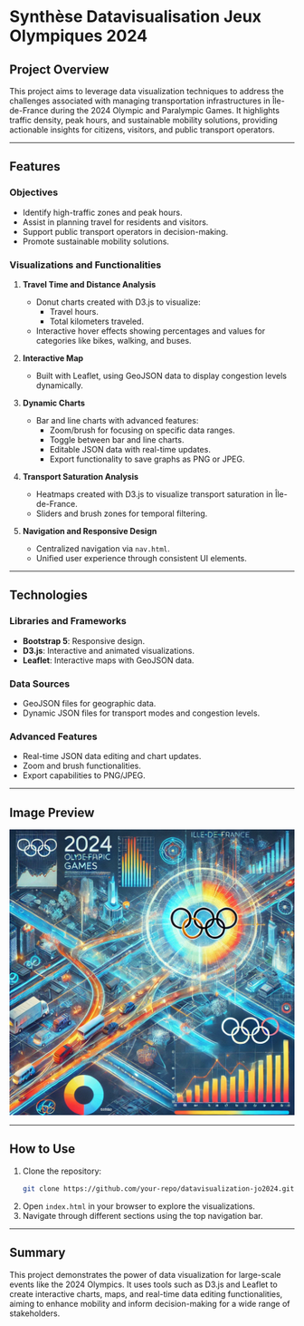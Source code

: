 # Synthèse Datavisualisation Jeux Olympiques 2024

## Project Overview

This project aims to leverage data visualization techniques to address the challenges associated with managing transportation infrastructures in Île-de-France during the 2024 Olympic and Paralympic Games. It highlights traffic density, peak hours, and sustainable mobility solutions, providing actionable insights for citizens, visitors, and public transport operators.

---

## Features

### Objectives

- Identify high-traffic zones and peak hours.
- Assist in planning travel for residents and visitors.
- Support public transport operators in decision-making.
- Promote sustainable mobility solutions.

### Visualizations and Functionalities

1. **Travel Time and Distance Analysis**

   - Donut charts created with D3.js to visualize:
     - Travel hours.
     - Total kilometers traveled.
   - Interactive hover effects showing percentages and values for categories like bikes, walking, and buses.

2. **Interactive Map**

   - Built with Leaflet, using GeoJSON data to display congestion levels dynamically.

3. **Dynamic Charts**

   - Bar and line charts with advanced features:
     - Zoom/brush for focusing on specific data ranges.
     - Toggle between bar and line charts.
     - Editable JSON data with real-time updates.
     - Export functionality to save graphs as PNG or JPEG.

4. **Transport Saturation Analysis**

   - Heatmaps created with D3.js to visualize transport saturation in Île-de-France.
   - Sliders and brush zones for temporal filtering.

5. **Navigation and Responsive Design**
   - Centralized navigation via `nav.html`.
   - Unified user experience through consistent UI elements.

---

## Technologies

### Libraries and Frameworks

- **Bootstrap 5**: Responsive design.
- **D3.js**: Interactive and animated visualizations.
- **Leaflet**: Interactive maps with GeoJSON data.

### Data Sources

- GeoJSON files for geographic data.
- Dynamic JSON files for transport modes and congestion levels.

### Advanced Features

- Real-time JSON data editing and chart updates.
- Zoom and brush functionalities.
- Export capabilities to PNG/JPEG.

---

## Image Preview

![Visualization Overview](gallery/17-teaser.png)

---

## How to Use

1. Clone the repository:
   ```bash
   git clone https://github.com/your-repo/datavisualization-jo2024.git
   ```
2. Open `index.html` in your browser to explore the visualizations.
3. Navigate through different sections using the top navigation bar.

---

## Summary

This project demonstrates the power of data visualization for large-scale events like the 2024 Olympics. It uses tools such as D3.js and Leaflet to create interactive charts, maps, and real-time data editing functionalities, aiming to enhance mobility and inform decision-making for a wide range of stakeholders.
